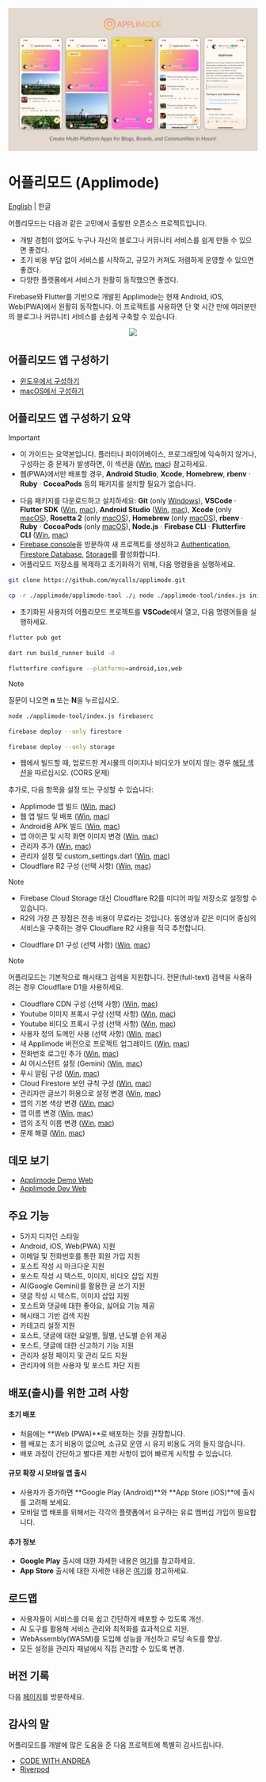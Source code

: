 <p align="center">
    <img src="https://github.com/mycalls/applimode-examples/blob/main/assets/am-campaign-head-v2.png?raw=true">
</p>


# 어플리모드 (Applimode)

[English](README.md) | 한글

어플리모드는 다음과 같은 고민에서 출발한 오픈소스 프로젝트입니다.

* 개발 경험이 없어도 누구나 자신의 블로그나 커뮤니티 서비스를 쉽게 만들 수 있으면 좋겠다.
* 초기 비용 부담 없이 서비스를 시작하고, 규모가 커져도 저렴하게 운영할 수 있으면 좋겠다.
* 다양한 플랫폼에서 서비스가 원활히 동작했으면 좋겠다.

Firebase와 Flutter를 기반으로 개발된 Applimode는 현재 Android, iOS, Web(PWA)에서 원활히 동작합니다. 이 프로젝트를 사용하면 단 몇 시간 만에 여러분만의 블로그나 커뮤니티 서비스를 손쉽게 구축할 수 있습니다.

<p align="center">
    <img src="https://github.com/mycalls/applimode-examples/blob/main/assets/am-preview-480p-10f-240829.gif?raw=true" width="320">
</p>


## 어플리모드 앱 구성하기
* [윈도우에서 구성하기](https://github.com/mycalls/applimode/blob/main/docs/windows.ko.md)
* [macOS에서 구성하기](https://github.com/mycalls/applimode/blob/main/docs/macos.ko.md)


## 어플리모드 앱 구성하기 요약
> [!IMPORTANT]
> * 이 가이드는 요약본입니다. 플러터나 파이어베이스, 프로그래밍에 익숙하지 않거나, 구성하는 중 문제가 발생하면, 이 섹션을 ([Win](https://github.com/mycalls/applimode/blob/main/docs/windows.ko.md), [mac](https://github.com/mycalls/applimode/blob/main/docs/macos.ko.md)) 참고하세요.
> * 웹(PWA)에서만 배포할 경우, **Android Studio**, **Xcode**, **Homebrew**, **rbenv** · **Ruby** · **CocoaPods** 등의 패키지를 설치할 필요가 없습니다.

* 다음 패키지를 다운로드하고 설치하세요:
**Git** (only [Windows](https://github.com/mycalls/applimode/blob/main/docs/windows.ko.md#git-설치)), **VSCode** · **Flutter SDK** ([Win](https://github.com/mycalls/applimode/blob/main/docs/windows.ko.md#vscode-및-flutter-sdk-설치), [mac](https://github.com/mycalls/applimode/blob/main/docs/macos.ko.md#vscode-및-flutter-sdk-설치)), **Android Studio** ([Win](https://github.com/mycalls/applimode/blob/main/docs/windows.ko.md#android-studio-설치), [mac](https://github.com/mycalls/applimode/blob/main/docs/macos.ko.md#android-studio-설치)), **Xcode** (only [macOS](https://github.com/mycalls/applimode/blob/main/docs/macos.ko.md#xcode-설치-및-구성)), **Rosetta 2** (only [macOS](https://github.com/mycalls/applimode/blob/main/docs/macos.ko.md#rosetta-2-설치)), **Homebrew** (only [macOS](https://github.com/mycalls/applimode/blob/main/docs/macos.ko.md#homebrew-설치)), **rbenv** · **Ruby** · **CocoaPods** (only [macOS](https://github.com/mycalls/applimode/blob/main/docs/macos.ko.md#rbenv-ruby-및-cocoapods-설치)), **Node.js** · **Firebase CLI** · **Flutterfire CLI** ([Win](https://github.com/mycalls/applimode/blob/main/docs/windows.ko.md#nodejs-firebase-cli-및-futterfire-cli-설치), [mac](https://github.com/mycalls/applimode/blob/main/docs/macos.ko.md#nodejs-firebase-cli-및-futterfire-cli-설치))
* [Firebase console](https://console.firebase.google.com/)을 방문하여 새 프로젝트를 생성하고 [Authentication](https://console.firebase.google.com/project/_/authentication), [Firestore Database](https://console.firebase.google.com/project/_/firestore), [Storage](https://console.firebase.google.com/project/_/storage)를 활성화합니다.
* 어플리모드 저장소를 복제하고 초기화하기 위해, 다음 명령들을 실행하세요.
```sh
git clone https://github.com/mycalls/applimode.git
```
```sh
cp -r ./applimode/applimode-tool ./; node ./applimode-tool/index.js init; rm -r ./applimode-tool
```
* 초기화된 사용자의 어플리모드 프로젝트를 **VSCode**에서 열고, 다음 명령어들을 실행하세요.
```sh
flutter pub get
```
```sh
dart run build_runner build -d
```
```sh
flutterfire configure --platforms=android,ios,web
```
> [!NOTE]
> 질문이 나오면 **n** 또는 **N**을 누르십시오.
```sh
node ./applimode-tool/index.js firebaserc
```
```sh
firebase deploy --only firestore
```
```sh
firebase deploy --only storage
```
<!--
```sh
flutter pub get; dart run build_runner build -d; flutterfire configure --platforms=android,ios,web; node ./applimode-tool/index.js firebaserc; firebase deploy --only firestore; firebase deploy --only storage;
```
> [!NOTE]
> 질문이 나오면 **n** 또는 **N**을 누르십시오.
-->
* 웹에서 빌드할 때, 업로드한 게시물의 이미지나 비디오가 보이지 않는 경우 [해당 섹션](https://github.com/mycalls/applimode/blob/main/docs/windows.ko.md##업로드한-게시물에-이미지나-비디오가-보이지-않는-경우-다음-단계를-따르십시오-cors-문제)을 따르십시오. (CORS 문제)

추가로, 다음 항목을 설정 또는 구성할 수 있습니다:
* Applimode 앱 빌드 ([Win](https://github.com/mycalls/applimode/blob/main/docs/windows.ko.md#applimode-앱-빌드), [mac](https://github.com/mycalls/applimode/blob/main/docs/macos.ko.md#applimode-앱-빌드))
* 웹 앱 빌드 및 배포 ([Win](https://github.com/mycalls/applimode/blob/main/docs/windows.ko.md#웹-앱-빌드-및-배포), [mac](https://github.com/mycalls/applimode/blob/main/docs/macos.ko.md#웹-앱-빌드-및-배포))
* Android용 APK 빌드 ([Win](https://github.com/mycalls/applimode/blob/main/docs/windows.ko.md#android용-apk-빌드), [mac](https://github.com/mycalls/applimode/blob/main/docs/macos.ko.md#android용-apk-빌드))
* 앱 아이콘 및 시작 화면 이미지 변경 ([Win](https://github.com/mycalls/applimode/blob/main/docs/windows.ko.md#앱-아이콘-및-시작-화면-이미지-변경), [mac](https://github.com/mycalls/applimode/blob/main/docs/macos.ko.md#앱-아이콘-및-시작-화면-이미지-변경))
* 관리자 추가 ([Win](https://github.com/mycalls/applimode/blob/main/docs/windows.ko.md#관리자-추가), [mac](https://github.com/mycalls/applimode/blob/main/docs/macos.ko.md#관리자-추가))
* 관리자 설정 및 custom_settings.dart ([Win](https://github.com/mycalls/applimode/blob/main/docs/windows.ko.md#관리자-설정-및-custom_settingsdart), [mac](https://github.com/mycalls/applimode/blob/main/docs/macos.ko.md#관리자-설정-및-custom_settingsdart))
* Cloudflare R2 구성 (선택 사항) ([Win](https://github.com/mycalls/applimode/blob/main/docs/windows.ko.md#cloudflare-r2-구성-선택-사항), [mac](https://github.com/mycalls/applimode/blob/main/docs/macos.ko.md#cloudflare-r2-구성-선택-사항))
> [!NOTE]
> * Firebase Cloud Storage 대신 Cloudflare R2를 미디어 파일 저장소로 설정할 수 있습니다.
> * R2의 가장 큰 장점은 전송 비용이 무료라는 것입니다. 동영상과 같은 미디어 중심의 서비스을 구축하는 경우 Cloudflare R2 사용을 적극 추천합니다.
* Cloudflare D1 구성 (선택 사항) ([Win](https://github.com/mycalls/applimode/blob/main/docs/windows.ko.md#cloudflare-d1-구성-선택-사항), [mac](https://github.com/mycalls/applimode/blob/main/docs/macos.ko.md#cloudflare-d1-구성-선택-사항))
> [!NOTE]
> 어플리모드는 기본적으로 해시태그 검색을 지원합니다. 전문(full-text) 검색을 사용하려는 경우 Cloudflare D1을 사용하세요.
* Cloudflare CDN 구성 (선택 사항) ([Win](https://github.com/mycalls/applimode/blob/main/docs/windows.ko.md#cloudflare-cdn-구성-선택-사항), [mac](https://github.com/mycalls/applimode/blob/main/docs/macos.ko.md#cloudflare-cdn-구성-선택-사항))
* Youtube 이미지 프록시 구성 (선택 사항) ([Win](https://github.com/mycalls/applimode/blob/main/docs/windows.ko.md#youtube-이미지-프록시-구성-선택-사항), [mac](https://github.com/mycalls/applimode/blob/main/docs/macos.ko.md#youtube-이미지-프록시-구성-선택-사항))
* Youtube 비디오 프록시 구성 (선택 사항) ([Win](https://github.com/mycalls/applimode/blob/main/docs/windows.ko.md#youtube-비디오-프록시-구성-선택-사항), [mac](https://github.com/mycalls/applimode/blob/main/docs/macos.ko.md#youtube-비디오-프록시-구성-선택-사항))
* 사용자 정의 도메인 사용 (선택 사항) ([Win](https://github.com/mycalls/applimode/blob/main/docs/windows.ko.md#사용자-정의-도메인-사용-선택-사항), [mac](https://github.com/mycalls/applimode/blob/main/docs/macos.ko.md#사용자-정의-도메인-사용-선택-사항))
* 새 Applimode 버전으로 프로젝트 업그레이드 ([Win](https://github.com/mycalls/applimode/blob/main/docs/windows.ko.md#새-applimode-버전으로-프로젝트-업그레이드), [mac](https://github.com/mycalls/applimode/blob/main/docs/macos.ko.md#새-applimode-버전으로-프로젝트-업그레이드))
* 전화번호 로그인 추가 ([Win](https://github.com/mycalls/applimode/blob/main/docs/windows.ko.md#전화번호-로그인-추가), [mac](https://github.com/mycalls/applimode/blob/main/docs/macos.ko.md#전화번호-로그인-추가))
* AI 어시스턴트 설정 (Gemini) ([Win](https://github.com/mycalls/applimode/blob/main/docs/windows.ko.md#ai-어시스턴트-설정-google-gemini), [mac](https://github.com/mycalls/applimode/blob/main/docs/macos.ko.md#ai-어시스턴트-설정-google-gemini))
* 푸시 알림 구성 ([Win](https://github.com/mycalls/applimode/blob/main/docs/windows.ko.md#푸시-알림-구성), [mac](https://github.com/mycalls/applimode/blob/main/docs/macos.ko.md#푸시-알림-구성))
* Cloud Firestore 보안 규칙 구성 ([Win](https://github.com/mycalls/applimode/blob/main/docs/windows.ko.md#cloud-firestore-보안-규칙-구성), [mac](https://github.com/mycalls/applimode/blob/main/docs/macos.ko.md#cloud-firestore-보안-규칙-구성))
* 관리자만 글쓰기 허용으로 설정 변경 ([Win](https://github.com/mycalls/applimode/blob/main/docs/windows.ko.md#관리자만-글쓰기-허용으로-설정-변경), [mac](https://github.com/mycalls/applimode/blob/main/docs/macos.ko.md#관리자만-글쓰기-허용으로-설정-변경))
* 앱의 기본 색상 변경 ([Win](https://github.com/mycalls/applimode/blob/main/docs/windows.ko.md#앱의-기본-색상-변경), [mac](https://github.com/mycalls/applimode/blob/main/docs/macos.ko.md#앱의-기본-색상-변경))
* 앱 이름 변경 ([Win](https://github.com/mycalls/applimode/blob/main/docs/windows.ko.md#앱-이름-변경), [mac](https://github.com/mycalls/applimode/blob/main/docs/macos.ko.md#앱-이름-변경))
* 앱의 조직 이름 변경 ([Win](https://github.com/mycalls/applimode/blob/main/docs/windows.ko.md#앱의-조직-이름-변경), [mac](https://github.com/mycalls/applimode/blob/main/docs/macos.ko.md#앱의-조직-이름-변경))
* 문제 해결 ([Win](https://github.com/mycalls/applimode/blob/main/docs/windows.ko.md#문제-해결), [mac](https://github.com/mycalls/applimode/blob/main/docs/macos.ko.md#문제-해결))


## 데모 보기
* [Applimode Demo Web](https://applimode-demo.web.app/)
* [Applimode Dev Web](https://applimode-type-b.web.app/)


## 주요 기능
* 5가지 디자인 스타일
* Android, iOS, Web(PWA) 지원
* 이메일 및 전화번호를 통한 회원 가입 지원
* 포스트 작성 시 마크다운 지원
* 포스트 작성 시 텍스트, 이미지, 비디오 삽입 지원
* AI(Google Gemini)를 활용한 글 쓰기 지원
* 댓글 작성 시 텍스트, 이미지 삽입 지원
* 포스트와 댓글에 대한 좋아요, 싫어요 기능 제공
* 해시태그 기반 검색 지원
* 카테고리 설정 지원
* 포스트, 댓글에 대한 요일별, 월별, 년도별 순위 제공
* 포스트, 댓글에 대한 신고하기 기능 지원
* 관리자 설정 페이지 및 관리 모드 지원
* 관리자에 의한 사용자 및 포스트 차단 지원


## 배포(출시)를 위한 고려 사항
#### 초기 배포
* 처음에는 **Web (PWA)**로 배포하는 것을 권장합니다.
* 웹 배포는 초기 비용이 없으며, 소규모 운영 시 유지 비용도 거의 들지 않습니다.
* 배포 과정이 간단하고 별다른 제한 사항이 없어 빠르게 시작할 수 있습니다.
#### 규모 확장 시 모바일 앱 출시
* 사용자가 증가하면 **Google Play (Android)**와 **App Store (iOS)**에 출시를 고려해 보세요.
* 모바일 앱 배포를 위해서는 각각의 플랫폼에서 요구하는 유료 멤버십 가입이 필요합니다.
#### 추가 정보
* **Google Play** 출시에 대한 자세한 내용은 [여기](https://codewithandrea.com/articles/how-to-release-flutter-google-play-store/)를 참고하세요.
* **App Store** 출시에 대한 자세한 내용은 [여기](https://codewithandrea.com/articles/how-to-release-flutter-ios-app-store/)를 참고하세요.


## 로드맵
* 사용자들이 서비스를 더욱 쉽고 간단하게 배포할 수 있도록 개선.
* AI 도구를 활용해 서비스 관리와 최적화를 효과적으로 지원.
* WebAssembly(WASM)를 도입해 성능을 개선하고 로딩 속도를 향상.
* 모든 설정을 관리자 패널에서 직접 관리할 수 있도록 변경.


<!--
## 기여 가이드라인
향후 업데이트 될 예정입니다.
-->


## 버전 기록
다음 [페이지](https://github.com/mycalls/applimode/blob/main/CHANGELOG.md)를 방문하세요. 


## 감사의 말
어플리모드를 개발에 많은 도움을 준 다음 프로젝트에 특별히 감사드립니다.
* [CODE WITH ANDREA](https://codewithandrea.com/)
* [Riverpod](https://riverpod.dev/)
